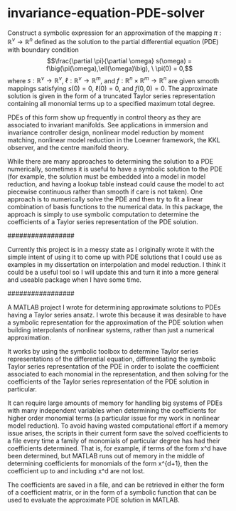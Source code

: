 # invariance-equation-PDE-solver

Construct a symbolic expression for an approximation of the mapping $\pi : \mathbb{R}^{\nu} \rightarrow \mathbb{R}^{n}$ defined as the solution to the partial differential equation (PDE) with boundary condition
$$\frac{\partial \pi}{\partial \omega} s(\omega) = f\big(\pi(\omega),\ell(\omega)\big), \ \pi(0) = 0,$$
where $s : \mathbb{R}^{\nu} \rightarrow \mathbb{R}^{\nu}$, $\ell : \mathbb{R}^{\nu} \rightarrow \mathbb{R}^{m}$, and $f : \mathbb{R}^{n} \times \mathbb{R}^{m} \rightarrow \mathbb{R}^{n}$ are given smooth mappings satisfying $s(0) = 0$, $\ell(0) = 0$, and $f(0,0) = 0$. The approximate solution is given in the form of a truncated Taylor series representation containing all monomial terms up to a specified maximum total degree.

PDEs of this form show up frequently in control theory as they are associated to invariant manifolds. See applications in immersion and invariance controller design, nonlinear model reduction by moment matching, nonlinear model reduction in the Loewner framework, the KKL observer, and the centre manifold theory.

While there are many approaches to determining the solution to a PDE numerically, sometimes it is useful to have a symbolic solution to the PDE (for example, the solution must be embedded into a model in model reduction, and having a lookup table instead could cause the model to act piecewise continuous rather than smooth if care is not taken). One approach is to numerically solve the PDE and then try to fit a linear combination of basis functions to the numerical data. In this package, the approach is simply to use symbolic computation to determine the coefficients of a Taylor series representation of the PDE solution.

#################

Currently this project is in a messy state as I originally wrote it with the simple intent of using it to come up with PDE solutions that I could use as examples in my dissertation on interpolation and model reduction. I think it could be a useful tool so I will update this and turn it into a more general and useable package when I have some time.

#################

A MATLAB project I wrote for determining approximate solutions to PDEs having a Taylor series ansatz. I wrote this because it was desirable to have a symbolic representation for the approximation of the PDE solution when building interpolants of nonlinear systems, rather than just a numerical approximation.

It works by using the symbolic toolbox to determine Taylor series representations of the differential equation, differentiating the symbolic Taylor series representation of the PDE in order to isolate the coefficient associated to each monomial in the representation, and then solving for the coefficients of the Taylor series representation of the PDE solution in particular.

It can require large amounts of memory for handling big systems of PDEs with many independent variables when determining the coefficients for higher order monomial terms (a particular issue for my work in nonlinear model reduction). To avoid having wasted computational effort if a memory issue arises, the scripts in their current form save the solved coefficients to a file every time a family of monomials of particular degree has had their coefficients determined. That is, for example, if terms of the form x^d have been determined, but MATLAB runs out of memory in the middle of determining coefficients for monomials of the form x^{d+1}, then the coefficient up to and including x^d are not lost.

The coefficients are saved in a file, and can be retrieved in either the form of a coefficient matrix, or in the form of a symbolic function that can be used to evaluate the approximate PDE solution in MATLAB.
